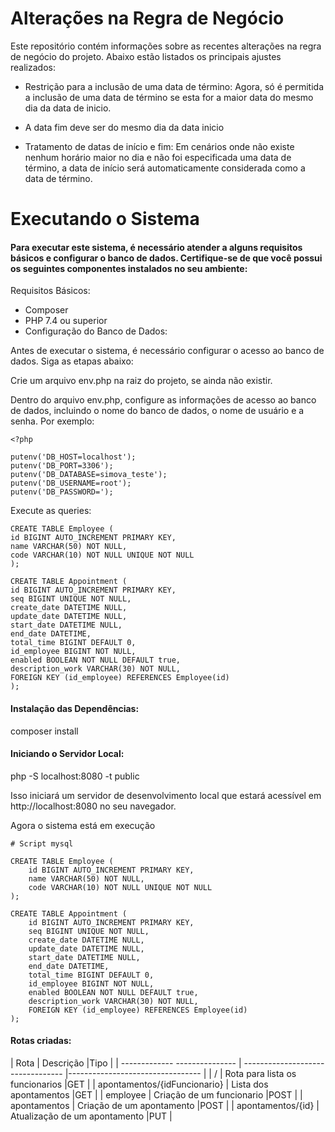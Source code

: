 <h1>Alterações na Regra de Negócio</h1>
Este repositório contém informações sobre as recentes alterações na regra de negócio do projeto. Abaixo estão listados os principais ajustes realizados:

- Restrição para a inclusão de uma data de término: Agora, só é permitida a inclusão de uma data de término se esta for a maior data do mesmo dia da data de inicio.

- A data fim deve ser do mesmo dia da data inicio

- Tratamento de datas de início e fim: Em cenários onde não existe nenhum horário maior no dia e não foi especificada uma data de término, a data de início será automaticamente considerada como a data de término.


<h1> Executando o Sistema </h1>
<h4>Para executar este sistema, é necessário atender a alguns requisitos básicos e configurar o banco de dados. Certifique-se de que você possui os seguintes componentes instalados no seu ambiente:</h4>

Requisitos Básicos:

- Composer
- PHP 7.4 ou superior
- Configuração do Banco de Dados:

Antes de executar o sistema, é necessário configurar o acesso ao banco de dados. Siga as etapas abaixo:

Crie um arquivo env.php na raiz do projeto, se ainda não existir.

Dentro do arquivo env.php, configure as informações de acesso ao banco de dados, incluindo o nome do banco de dados, o nome de usuário e a senha. Por exemplo:

```
<?php

putenv('DB_HOST=localhost');
putenv('DB_PORT=3306');
putenv('DB_DATABASE=simova_teste');
putenv('DB_USERNAME=root');
putenv('DB_PASSWORD=');
```
Execute as queries:
```
CREATE TABLE Employee (
id BIGINT AUTO_INCREMENT PRIMARY KEY,
name VARCHAR(50) NOT NULL,
code VARCHAR(10) NOT NULL UNIQUE NOT NULL
);

CREATE TABLE Appointment (
id BIGINT AUTO_INCREMENT PRIMARY KEY,
seq BIGINT UNIQUE NOT NULL,
create_date DATETIME NULL,
update_date DATETIME NULL,
start_date DATETIME NULL,
end_date DATETIME,
total_time BIGINT DEFAULT 0,
id_employee BIGINT NOT NULL,
enabled BOOLEAN NOT NULL DEFAULT true,
description_work VARCHAR(30) NOT NULL,
FOREIGN KEY (id_employee) REFERENCES Employee(id)
);

```


<h4>Instalação das Dependências:</h4>

composer install

<h4>Iniciando o Servidor Local:</h4>

php -S localhost:8080 -t public

Isso iniciará um servidor de desenvolvimento local que estará acessível em http://localhost:8080 no seu navegador.

Agora o sistema está em execução


```
# Script mysql

CREATE TABLE Employee (
    id BIGINT AUTO_INCREMENT PRIMARY KEY,
    name VARCHAR(50) NOT NULL,
    code VARCHAR(10) NOT NULL UNIQUE NOT NULL
);

CREATE TABLE Appointment (
    id BIGINT AUTO_INCREMENT PRIMARY KEY,
    seq BIGINT UNIQUE NOT NULL,
    create_date DATETIME NULL,
    update_date DATETIME NULL,
    start_date DATETIME NULL,
    end_date DATETIME,
    total_time BIGINT DEFAULT 0,
    id_employee BIGINT NOT NULL,
    enabled BOOLEAN NOT NULL DEFAULT true,
    description_work VARCHAR(30) NOT NULL,
    FOREIGN KEY (id_employee) REFERENCES Employee(id)
);

```


<h4>Rotas criadas:</h4>

| Rota                          | Descrição                         |Tipo                              |
| ------------- --------------- | --------------------------------- |--------------------------------- |
| /                             | Rota para  lista os funcionarios  |GET                               |
| apontamentos/{idFuncionario}  | Lista dos apontamentos            |GET                               |
| employee                      | Criação de um funcionario         |POST                              |
| apontamentos                  | Criação de um apontamento        |POST                             |
| apontamentos/{id}             | Atualização de um apontamento     |PUT                               |